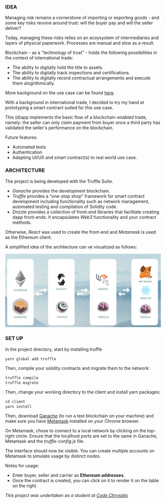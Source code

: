 ### IDEA

Managing risk remains a cornerstone of importing or exporting goods - and some key risks revolve around trust: will the buyer pay and will the seller deliver?

Today, managing these risks relies on an ecoysystem of intermediaries and layers of physical paperwork. Processes are manual and slow as a result.

Blockchain - as a "technology of trust" - holds the following possibilities in the context of international trade:

- The ability to digitally hold the title to assets.
- The ability to digitally track inspections and certifications.
- The ability to digitally record contractual arrangements and execute them alogrithmically.

More background on the use case can be found [here](https://www.bcg.com/publications/2018/reality-check-blockchain-commodity-trading.aspx).

With a background in international trade, I decided to try my hand at prototyping a smart contract suited for this use case.

This (d)app implements the basic flow of a blockchain-enabled trade, namely: the seller can only claim payment from buyer once a third party has validated the seller's performance on the blockchain.

Future features:

- Automated tests
- Authentication
- Adapting UI/UX and smart contract(s) to real world use case.

### ARCHITECTURE

The project is being developed with the Truffle Suite.

- _Ganache_ provides the development blockchain.
- _Truffle_ provides a "one-stop shop" framework for smart contract development including functionality such as network management, automated testing and compilation of Solidity code.
- _Drizzle_ provides a collection of front-end libraries that facilitate creating dapp front-ends. It encapsulates _Web3_ functionality and your contract methods.

Otherwise, _React_ was used to create the front-end and _Metamask_ is used as the Ethereum client.

A simplified idea of the architecture can ve visualized as follows:

<div>
<img alt="Architecture" src ="./client/assets/image.png" width="800">
</div>

### SET UP

In the project directory, start by installing truffle

```
yarn global add truffle
```

Then, compile your solidity contracts and migrate them to the network:

```
truffle compile
truffle migrate
```

Then, change your working directory to the client and install yarn packages:

```
cd client
yarn install
```

Then, download [Ganache](https://truffleframework.com/ganache) (to run a test blockchain on your machine) and make sure you have [Metamask](https://metamask.io/) installed on your Chrome browser.

On Metamask, chose to connect to a local network by clicking on the top-right circle. Ensure that the localhost ports are set to the same in Ganache, Metamask and the _truffle-config.js_ file.

The interface should now be visible. You can create multiple accounts on Metamask to simulate usage by distinct nodes.

Notes for usage:

- Enter buyer, seller and carrier as **Ethereum addresses**.
- Once the contract is created, you can click on it to render it on the table on the right.

_This project was undertaken as a student at [Code Chrysalis](https://www.codechrysalis.io/)_
